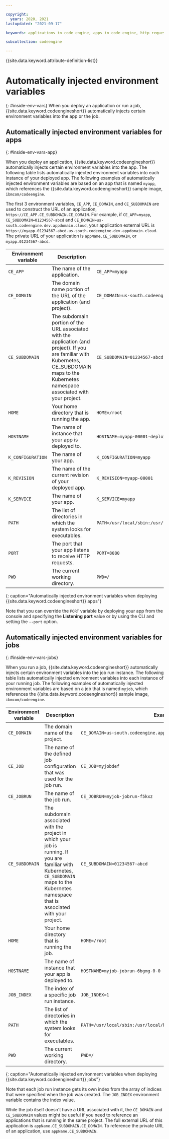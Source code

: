 ```yaml
---

copyright:
  years: 2020, 2021
lastupdated: "2021-09-17"

keywords: applications in code engine, apps in code engine, http requests in code engine, deploy apps in code engine, app workloads in code engine, deploying workloads in code engine, application, app, memory, cpu, environment variables

subcollection: codeengine

---
```


{{site.data.keyword.attribute-definition-list}}

# Automatically injected environment variables
{: #inside-env-vars}
When you deploy an application or run a job, {{site.data.keyword.codeengineshort}} automatically injects certain environment variables into the app or the job.


## Automatically injected environment variables for apps
{: #inside-env-vars-app}

When you deploy an application, {{site.data.keyword.codeengineshort}} automatically injects certain environment variables into the app. The following table lists automatically injected environment variables into each instance of your deployed app. The following examples of automatically injected environment variables are based on an app that is named `myapp`, which references the {{site.data.keyword.codeengineshort}} sample image, `ibmcom/codeengine`.

The first 3 environment variables, `CE_APP`, `CE_DOMAIN`, and `CE_SUBDOMAIN` are used to construct the URL of an application, `https://CE_APP.CE_SUBDOMAIN.CE_DOMAIN`. For example, if `CE_APP=myapp`, `CE_SUBDOMAIN=01234567-abcd` and `CE_DOMAIN=us-south.codeengine.dev.appdomain.cloud`, your application external URL is `https://myapp.01234567-abcd.us-south.codeengine.dev.appdomain.cloud`. The private URL of your application is `appName.CE_SUBDOMAIN`, or `myapp.01234567-abcd`.

| Environment variable | Description | Example |
|--------------------|-------------------------------------------------------|--------------|
| `CE_APP`           | The name of the application.                                          | `CE_APP=myapp` |
| `CE_DOMAIN`        | The domain name portion of the URL of the application (and project).  | `CE_DOMAIN=us-south.codeengine.dev.appdomain.cloud` |
| `CE_SUBDOMAIN`     | The subdomain portion of the URL associated with the application (and project). If you are familiar with Kubernetes, CE_SUBDOMAIN maps to the Kubernetes namespace associated with your project. | `CE_SUBDOMAIN=01234567-abcd` |
| `HOME`             | Your home directory that is running the app.                          | `HOME=/root` |
| `HOSTNAME`         | The name of instance that your app is deployed to.                    | `HOSTNAME=myapp-00001-deployment-65684cffd-xng7z` | 
| `K_CONFIGURATION`  | The name of your app.                                                 | `K_CONFIGURATION=myapp` |
| `K_REVISION`       | The name of the current revision of your deployed app.                | `K_REVISION=myapp-00001` |
| `K_SERVICE`        | The name of your app.                                                 | `K_SERVICE=myapp` |
| `PATH`             | The list of directories in which the system looks for executables.    | `PATH=/usr/local/sbin:/usr/local/bin:/usr/sbin:/usr/bin:/sbin:/bin` |
| `PORT`             | The port that your app listens to receive HTTP requests.              | `PORT=8080` |
| `PWD`              | The current working directory.                                        | `PWD=/` |
{: caption="Automatically injected environment variables when deploying {{site.data.keyword.codeengineshort}} apps"}

Note that you can override the `PORT` variable by deploying your app from the console and specifying the **Listening port** value or by using the CLI and setting the `--port` option.

## Automatically injected environment variables for jobs
{: #inside-env-vars-jobs}

When you run a job, {{site.data.keyword.codeengineshort}} automatically injects certain environment variables into the job run instance. The following table lists automatically injected environment variables into each instance of your running job. The following examples of automatically injected environment variables are based on a job that is named `myjob`, which references the {{site.data.keyword.codeengineshort}} sample image, `ibmcom/codeengine`.

| Environment variable | Description | Example |
|----------------|---------------------|---------|
| `CE_DOMAIN`    | The domain name of the project.                                           | `CE_DOMAIN=us-south.codeengine.appdomain.cloud` |
| `CE_JOB`       | The name of the defined job configuration that was used for the job run.  | `CE_JOB=myjobdef` |
| `CE_JOBRUN`    | The name of the job run.                                                  | `CE_JOBRUN=myjob-jobrun-f5kxz` |
| `CE_SUBDOMAIN` | The subdomain associated with the project in which your job is running. If you are familiar with Kubernetes, `CE_SUBDOMAIN` maps to the Kubernetes namespace that is associated with your project.                       | `CE_SUBDOMAIN=01234567-abcd` |
| `HOME`         | Your home directory that is running the job.                              | `HOME=/root` |
| `HOSTNAME`     | The name of instance that your app is deployed to.                        | `HOSTNAME=myjob-jobrun-6bgmg-0-0` |
| `JOB_INDEX`    | The index of a specific job run instance.                                 | `JOB_INDEX=1` |
| `PATH`         | The list of directories in which the system looks for executables.        | `PATH=/usr/local/sbin:/usr/local/bin:/usr/sbin:/usr/bin:/sbin:/bin` |
| `PWD`          | The current working directory.                                            | `PWD=/` |
{: caption="Automatically injected environment variables when deploying {{site.data.keyword.codeengineshort}} jobs"}

Note that each job run instance gets its own index from the array of indices that were specified when the job was created. The `JOB_INDEX` environment variable contains the index value.

While the job itself doesn't have a URL associated with it, the `CE_DOMAIN` and `CE_SUBDOMAIN` values might be useful if you need to reference an applications that is running in the same project. The full external URL of this application is `appName.CE_SUBDOMAIN.CE_DOMAIN`. To reference the private URL of an application, use `appName.CE_SUBDOMAIN`.


